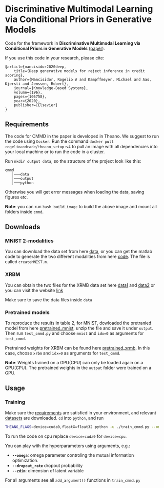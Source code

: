 # Discriminative Multimodal Learning via Conditional Priors in Generative Models 
Code for the framework in **Discriminative Multimodal Learning via Conditional Priors in Generative Models** ([paper](https://arxiv.org/abs/1904.11376)).

If you use this code in your research, please cite:

	@article{mancisidor2020deep,
  		title={Deep generative models for reject inference in credit scoring},
		author={Mancisidor, Rogelio A and Kampffmeyer, Michael and Aas, Kjersti and Jenssen, Robert},
		journal={Knowledge-Based Systems},
		volume={196},
		pages={105758},
		year={2020},
		publisher={Elsevier}
	}

## Requirements
The code for CMMD in the paper is developed in Theano. We suggest to run the code using `Docker`. Run the command `docker pull rogelioandrade/theano_setup:v4` to pull an image with all dependencies into your local machine or to run the code in a cluster.

Run `mkdir output data`, so the structure of the project look like this:

```
cmmd 
   │───data
   │───output
   │───python
```

Otherwise you will get error messages when loading the data, saving figures etc.

**Note**: you can run `bash build_image` to build the above image and mount all folders inside `cmmd`.

## Downloads
### MNIST 2-modalities
You can download the data set from here [data](https://biedu-my.sharepoint.com/:u:/g/personal/a1910329_nbsemp_no/EYkTm1w7pbVKieABiOHKHiIB5h8GmQGLZL5c_amRkWJGSw?e=jwsxGc), or you can get the matlab code to generate the two different modalities from here [code](https://www.google.com/url?q=https%3A%2F%2Fttic.uchicago.edu%2F~wwang5%2Fpapers%2Fdcca.tgz&sa=D&sntz=1&usg=AFQjCNF6TF3krK7GDKPX4o9bk3QbUaf5ZQ). The file is called `createMNIST.m`.

### XRBM 
You can obtain the two files for the XRMB data set here [data1](https://biedu-my.sharepoint.com/:u:/g/personal/a1910329_nbsemp_no/ET8dhlUmveRMgSkoi5cCAREBirLGU7PTPK_AX2f_r6Mp8w?e=vgc2jW) and [data2](https://biedu-my.sharepoint.com/:u:/g/personal/a1910329_nbsemp_no/EfBPGI6Ch0dGmuHBNBGcMIMBFJ2rmYI26okojFNQV9CaIA?e=Z8Ill8) or you can visit the website [link](https://home.ttic.edu/~klivescu/XRMB_data/full/README) 

Make sure to save the data files inside `data` 

### Pretrained models 
To reproduce the results in table 2, for  MNIST, dowloaded the pretranied model from here [pretrained_mnist](https://biedu-my.sharepoint.com/:f:/g/personal/a1910329_nbsemp_no/ElUBycfhLjhOlcdC4FnlbQEByUd1PAoQ6dVxjljSxKiqpQ?e=Fssl1v), unzip the file and save it under `output`. Then run `test_cmmd.py` and choose `mnist` and `idx=0` as arguments for `test_cmmd`. 

Pretrained weights for XRBM can be found here [pretrained_xrmb](https://biedu-my.sharepoint.com/:f:/g/personal/a1910329_nbsemp_no/ElUBycfhLjhOlcdC4FnlbQEByUd1PAoQ6dVxjljSxKiqpQ?e=YDZ6b1). In this case, choose `xrbm` and `idx=0` as arguments for `test_cmmd`.


**Note**: Weights trained on a GPU(CPU) can only be loaded again on a GPU(CPU). The pretrained weights in the `output` folder were trained on a GPU.

## Usage
### Training

Make sure the [requirements](#requirements) are satisfied in your environment, and relevant [datasets](#downloads) are downloaded. `cd` into `python`, and run

```bash
THEANO_FLAGS=device=cuda0,floatX=float32 python -u ./train_cmmd.py --omega 0.4 --hdim_enc 2500 2500 2500 --hdim_dec 1024 1024 1024 --hdim_prior 1024 1024 1024 --zdim 50 --hdim_cls 70 70 --epochs 1001 --R 1 --outfile mnist --dset mnist
```

To run the code on cpu replace `device=cuda0` for `device=cpu`.

You can play with the hyperparameters using arguments, e.g.:
- **`--omega`**: omega parameter controling the mutual information optimization. 
- **`--dropout_rate`** dropout probability
- **`--zdim`**: dimension of latent variable

For all arguments see all `add_argument()` functions in `train_cmmd.py`

